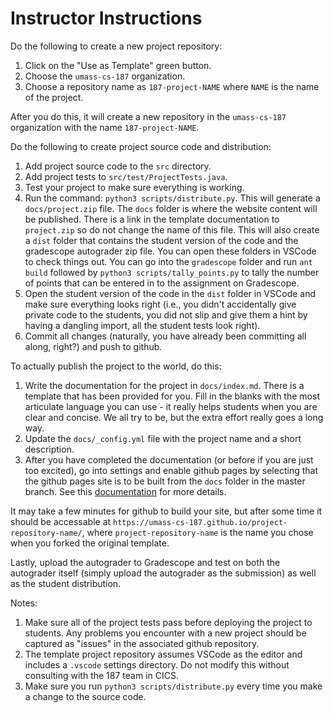 # Instructor Instructions

Do the following to create a new project repository:

1. Click on the "Use as Template" green button.
2. Choose the `umass-cs-187` organization.
3. Choose a repository name as `187-project-NAME` where `NAME` is the name of the project.

After you do this, it will create a new repository in the `umass-cs-187` organization with the name `187-project-NAME`.

Do the following to create project source code and distribution:

1. Add project source code to the `src` directory.
2. Add project tests to `src/test/ProjectTests.java`.
3. Test your project to make sure everything is working.
4. Run the command: `python3 scripts/distribute.py`. This will generate a `docs/project.zip` file. The `docs` folder is where the website content will be published. There is a link in the template documentation to `project.zip` so do not change the name of this file. This will also create a `dist` folder that contains the student version of the code and the gradescope autograder zip file. You can open these folders in VSCode to check things out. You can go into the `gradescope` folder and run `ant build` followed by `python3 scripts/tally_points.py` to tally the number of points that can be entered in to the assignment on Gradescope.
5. Open the student version of the code in the `dist` folder in VSCode and make sure everything looks right (i.e., you didn't accidentally give private code to the students, you did not slip and give them a hint by having a dangling import, all the student tests look right).
6. Commit all changes (naturally, you have already been committing all along, right?) and push to github.

To actually publish the project to the world, do this:

1. Write the documentation for the project in `docs/index.md`. There is a template that has been provided for you. Fill in the blanks with the most articulate language you can use - it really helps students when you are clear and concise. We all try to be, but the extra effort really goes a long way.
2. Update the `docs/_config.yml` file with the project name and a short description.
3. After you have completed the documentation (or before if you are just too excited), go into settings and enable github pages by selecting that the github pages site is to be built from the `docs` folder in the master branch. See this [documentation](https://help.github.com/en/github/working-with-github-pages/configuring-a-publishing-source-for-your-github-pages-site) for more details.

It may take a few minutes for github to build your site, but after some time it should be accessable at `https://umass-cs-187.github.io/project-repository-name/`, where `project-repository-name` is the name you chose when you forked the original template.

Lastly, upload the autograder to Gradescope and test on both the autograder itself (simply upload the autograder as the submission) as well as the student distribution.

Notes:

1. Make sure all of the project tests pass before deploying the project to students. Any problems you encounter with a new project should be captured as "issues" in the associated github repository.
2. The template project repository assumes VSCode as the editor and includes a `.vscode` settings directory. Do not modify this without consulting with the 187 team in CICS.
3. Make sure you run `python3 scripts/distribute.py` every time you make a change to the source code.
